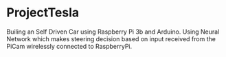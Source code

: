 # ProjectTesla
 Builing an Self Driven Car using Raspberry Pi 3b and Arduino. Using Neural Network which makes steering decision based on input received from the PiCam wirelessly connected to RaspberryPi.

